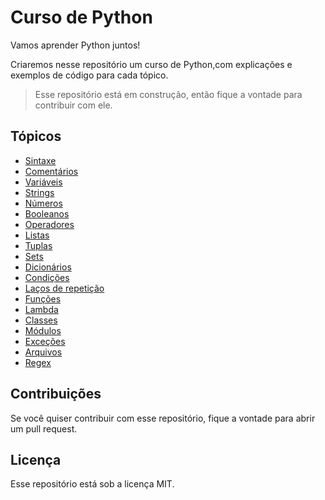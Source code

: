 # Curso de Python
Vamos aprender Python juntos!

Criaremos nesse repositório um curso de Python,com explicações e exemplos de código para cada tópico.

> Esse repositório está em construção, então fique a vontade para contribuir com ele.

## Tópicos
- [Sintaxe](docs/sintaxe.md)
- [Comentários](docs/sintaxe.md#Comentários)
- [Variáveis](docs/variaveis.md)
- [Strings](docs/strings.md)
- [Números](docs/numeros.md)
- [Booleanos](docs/booleanos.md)
- [Operadores](docs/operadores.md)
- [Listas](docs/listas.md)
- [Tuplas](docs/tuplas.md)
- [Sets](docs/sets.md)
- [Dicionários](docs/dicionarios.md)
- [Condições](docs/condicoes.md)
- [Laços de repetição](docs/loops.md)
- [Funções](docs/funcoes.md)
- [Lambda](docs/lambda.md)
- [Classes](docs/classes.md)
- [Módulos](docs/modulos.md)
- [Exceções](docs/excecoes.md)
- [Arquivos](docs/arquivos.md)
- [Regex](docs/regex.md)

## Contribuições
Se você quiser contribuir com esse repositório, fique a vontade para abrir um pull request.

## Licença
Esse repositório está sob a licença MIT.